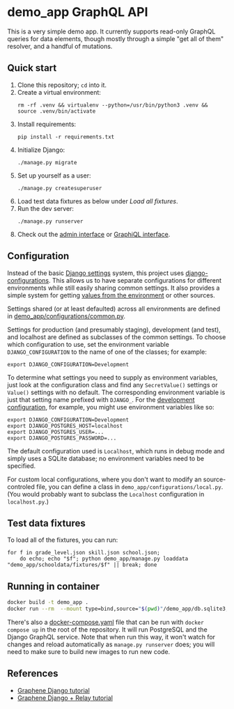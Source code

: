 # demo_app GraphQL API

This is a very simple demo app. It currently supports read-only GraphQL queries for data
elements, though mostly through a simple "get all of them" resolver, and
a handful of mutations.

## Quick start

1. Clone this repository; `cd` into it.
2. Create a virtual environment:
    ```
    rm -rf .venv && virtualenv --python=/usr/bin/python3 .venv && source .venv/bin/activate
    ```
3. Install requirements:
    ```
    pip install -r requirements.txt
    ```
4. Initialize Django:
    ```
    ./manage.py migrate
    ```
5. Set up yourself as a user:
    ```
    ./manage.py createsuperuser
    ```
6. Load test data fixtures as below under _Load all fixtures_.
7. Run the dev server:
    ```
    ./manage.py runserver
    ```
8. Check out the [admin interface](http://localhost:8000/admin/) or
   [GraphiQL interface](http://localhost:8000/graphql).

## Configuration

Instead of the basic [Django settings](https://docs.djangoproject.com/en/dev/topics/settings/)
system, this project uses [django-configurations](https://django-configurations.readthedocs.io/en/stable/).
This allows us to have separate configurations for different environments
while still easily sharing common settings. It also provides a simple
system for getting [values from the
environment](https://django-configurations.readthedocs.io/en/stable/values.html)
or other sources.

Settings shared (or at least defaulted) across all environments are defined
in [demo_app/configurations/common.py](demo_app/configurations/common.py).

Settings for production (and presumably staging), development (and test),
and localhost are defined as subclasses of the common settings. To choose
which configuration to use, set the environment variable
`DJANGO_CONFIGURATION` to the name of one of the classes; for example:
```
export DJANGO_CONFIGURATION=Development
```

To determine what settings you need to supply as environment variables,
just look at the configuration class and find any `SecretValue()` settings
or `Value()` settings with no default. The corresponding environment
variable is just that setting name prefixed with `DJANGO_`. For the
[development configuration](demo_app/configurations/development.py), for
example, you might use environment variables like so:
```
export DJANGO_CONFIGURATION=Development
export DJANGO_POSTGRES_HOST=localhost
export DJANGO_POSTGRES_USER=...
export DJANGO_POSTGRES_PASSWORD=...
```

The default configuration used is `Localhost`, which runs in debug mode and
simply uses a SQLite database; no environment variables need to be specified.

For custom local configurations, where you don't want to modify an
source-controled file, you can define a class in
`demo_app/configurations/local.py`. (You would probably want to subclass
the `Localhost` configuration in `localhost.py`.)

## Test data fixtures

To load all of the fixtures, you can run:
```
for f in grade_level.json skill.json school.json;
    do echo; echo "$f"; python demo_app/manage.py loaddata "demo_app/schooldata/fixtures/$f" || break; done
```

## Running in container
```sh
docker build -t demo_app .
docker run --rm  --mount type=bind,source="$(pwd)"/demo_app/db.sqlite3,target=/app/db.sqlite3  -p8000:8000 demo_app
```

There's also a [docker-compose.yaml](docker-compose.yaml) file that can be
run with `docker compose up` in the root of the repository. It will run
PostgreSQL and the Django GraphQL service. Note that when run this way, it
won't watch for changes and reload automatically as `manage.py runserver`
does; you will need to make sure to build new images to run new code.

## References

* [Graphene Django tutorial](https://docs.graphene-python.org/projects/django/en/latest/tutorial-plain/)
* [Graphene Django + Relay tutorial](https://docs.graphene-python.org/projects/django/en/latest/tutorial-relay/)
